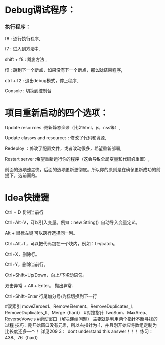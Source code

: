 # Debug调试程序：
### 执行程序：
f8 : 逐行执行程序,

f7 : 进入到方法中,

shift + f8 : 跳出方法 ,

f9 : 跳到下一个断点，如果没有下一个断点，那么就结束程序,

ctrl + f2 : 退出debug模式，停止程序,

Console : 切换到控制台 

# 项目重新启动的四个选项：
Update resources :更新静态资源（比如html，js，css等）,

Update classes and resources : 修改了代码和资源,

Redeploy ：修改了配置文件，或者改动很多，希望重新部署,

Restart server :希望重新运行你的程序（这会导致全局变量和代码的重置）,

前面的选项速度快，后面的选项更新更彻底。所以你的原则是在确保更新成功的前提下，选前面的。

# Idea快捷键
Ctrl + D 复制当前行

Ctrl+Alt+V，可以引入变量。例如：new String(); 自动导入变量定义。

Alt + 鼠标左键 可以跨行选择同一列。

Ctrl+Alt+T，可以把代码包在一个块内，例如：try/catch。

Ctrl+X，删除行。

Ctrl+Y，删除当前行。

Ctrl+Shift+Up/Down，向上/下移动语句。

双击异常 + Alt + Enter。 抛出异常.

Ctrl+Shift+Enter 行尾加分号/光标切换到下一行

#双索引
moveZeroes1、RemoveElement、RemoveDuplicates_I、RemoveDuplicates_II、Merge（hard）
#对撞指针
TwoSum、MaxArea、ReverseVowels
#滑动窗口（解决连续问题）
主要就是利用两个指针不断寻找的过程
技巧：刚开始窗口没有元素，所以右指针为-1，并且刚开始应将数组定制为比长度还多一个！
详见209
3：i dont understand this answer！！！
练习：438、76（hard）